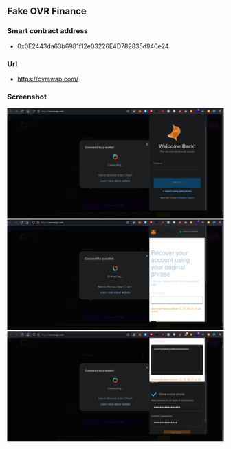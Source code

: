 ## Fake OVR Finance

### Smart contract address
- 0x0E2443da63b6981f12e03226E4D782835d946e24

### Url
- https://ovrswap.com/

### Screenshot
![1](/fake-ovrfinance/1.png)
![2](/fake-ovrfinance/2.png)
![3](/fake-ovrfinance/3.png)
